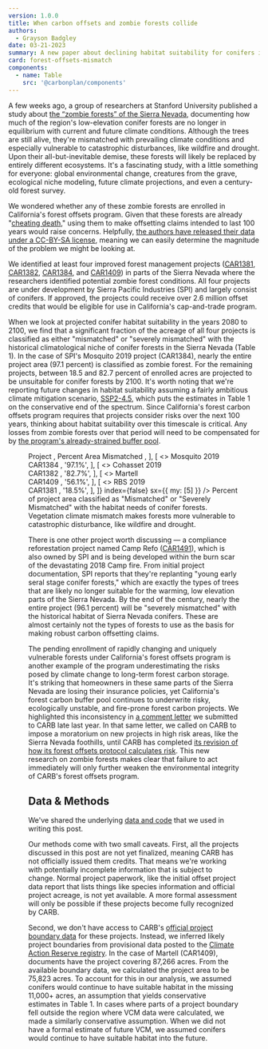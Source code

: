 ```yaml
---
version: 1.0.0
title: When carbon offsets and zombie forests collide
authors:
  - Grayson Badgley
date: 03-21-2023
summary: A new paper about declining habitat suitability for conifers in California's Sierra Nevada demonstrates the shaky scientific foundations of California's forest offsets program.
card: forest-offsets-mismatch
components:
  - name: Table
    src: '@carbonplan/components'
---
```


A few weeks ago, a group of researchers at Stanford University published a study about [the “zombie forests” of the Sierra Nevada](https://doi.org/10.1093/pnasnexus/pgad004), documenting how much of the region's low-elevation conifer forests are no longer in equilibrium with current and future climate conditions. Although the trees are still alive, they're mismatched with prevailing climate conditions and especially vulnerable to catastrophic disturbances, like wildfire and drought. Upon their all-but-inevitable demise, these forests will likely be replaced by entirely different ecosystems. It's a fascinating study, with a little something for everyone: global environmental change, creatures from the grave, ecological niche modeling, future climate projections, and even a century-old forest survey.

We wondered whether any of these zombie forests are enrolled in California's forest offsets program. Given that these forests are already "[cheating death](https://www.youtube.com/watch?v=aGoe9lULUvo)," using them to make offsetting claims intended to last 100 years would raise concerns. Helpfully, [the authors have released their data under a CC-BY-SA license](https://github.com/avephill/sierra-nevada-VCM), meaning we can easily determine the magnitude of the problem we might be looking at.

We identified at least four improved forest management projects ([CAR1381](https://thereserve2.apx.com/mymodule/reg/TabDocuments.asp?r=111&ad=Prpt&act=update&type=PRO&aProj=pub&tablename=doc&id1=1381), [CAR1382](https://thereserve2.apx.com/mymodule/reg/TabDocuments.asp?r=111&ad=Prpt&act=update&type=PRO&aProj=pub&tablename=doc&id1=1382), [CAR1384](https://thereserve2.apx.com/mymodule/reg/TabDocuments.asp?r=111&ad=Prpt&act=update&type=PRO&aProj=pub&tablename=doc&id1=1384), and [CAR1409](https://thereserve2.apx.com/mymodule/reg/TabDocuments.asp?r=111&ad=Prpt&act=update&type=PRO&aProj=pub&tablename=doc&id1=1409)) in parts of the Sierra Nevada where the researchers identified potential zombie forest conditions. All four projects are under development by Sierra Pacific Industries (SPI) and largely consist of conifers. If approved, the projects could receive over 2.6 million offset credits that would be eligible for use in California's cap-and-trade program.

When we look at projected conifer habitat suitability in the years 2080 to 2100, we find that a significant fraction of the acreage of all four projects is classified as either "mismatched" or "severely mismatched" with the historical climatological niche of conifer forests in the Sierra Nevada (Table 1). In the case of SPI's Mosquito 2019 project (CAR1384), nearly the entire project area (97.1 percent) is classified as zombie forest. For the remaining projects, between 18.5 and 82.7 percent of enrolled acres are projected to be unsuitable for conifer forests by 2100. It's worth noting that we're reporting future changes in habitat suitability assuming a fairly ambitious climate mitigation scenario, [SSP2-4.5](https://www.dkrz.de/en/communication/climate-simulations/cmip6-en/the-ssp-scenarios), which puts the estimates in Table 1 on the conservative end of the spectrum.
Since California's forest carbon offsets program requires that projects consider risks over the next 100 years, thinking about habitat suitability over this timescale is critical. Any losses from zombie forests over that period will need to be compensated for by [the program's already-strained buffer pool](https://doi.org/10.3389/ffgc.2022.930426).

<Figure>
  <Table
    columns={[4, 4]}
    start={[[1], [3]]}
    width={[
      [2, 2],
      [2, 2],
      [2, 2],
      [2, 2],
    ]}
    data={[
      [
        <Box
          key='Project'
          as='span'
          sx={{
            textTransform: 'uppercase',
            letterSpacing: 'smallcaps',
            fontFamily: 'heading',
            fontSize: [2, 2, 2, 3],
          }}
        >
          Project
        </Box>,
        <Box
          key='Mismatch'
          as='span'
          sx={{
            textTransform: 'uppercase',
            letterSpacing: 'smallcaps',
            fontFamily: 'heading',
            fontSize: [2, 2, 2, 3],
          }}
        >
          Percent Area Mismatched
        </Box>,
      ],
      [
        <>
          Mosquito 2019 <br />
          <Box as='span' sx={{ color: 'secondary' }}>
            CAR1384
          </Box>
        </>,
        '97.1%',
      ],
      [
        <>
          Cohasset 2019 <br />
          <Box as='span' sx={{ color: 'secondary' }}>
            CAR1382
          </Box>
        </>,
        '82.7%',
      ],
      [
        <>
          Martell
          <br />
          <Box as='span' sx={{ color: 'secondary' }}>
            CAR1409
          </Box>
        </>,
        '56.1%',
      ],
      [
        <>
          RBS 2019
          <br />
          <Box as='span' sx={{ color: 'secondary' }}>
            CAR1381
          </Box>
        </>,
        '18.5%',
      ],
    ]}
    index={false}
    sx={{ my: [5] }}
  />
  <TableCaption number={1}>
    Percent of project area classified as "Mismatched" or "Severely Mismatched"
    with the habitat needs of conifer forests. Vegetation climate mismatch makes
    forests more vulnerable to catastrophic disturbance, like wildfire and
    drought.
  </TableCaption>
</Figure>

There is one other project worth discussing — a compliance reforestation project named Camp Refo ([CAR1491](https://thereserve2.apx.com/mymodule/reg/TabDocuments.asp?r=111&ad=Prpt&act=update&type=PRO&aProj=pub&tablename=doc&id1=1491)), which is also owned by SPI and is being developed within the burn scar of the devastating 2018 Camp fire. From initial project documentation, SPI reports that they're replanting "young early seral stage conifer forests," which are exactly the types of trees that are likely no longer suitable for the warming, low elevation parts of the Sierra Nevada. By the end of the century, nearly the entire project (96.1 percent) will be "severely mismatched" with the historical habitat of Sierra Nevada conifers. These are almost certainly not the types of forests to use as the basis for making robust carbon offsetting claims.

The pending enrollment of rapidly changing and uniquely vulnerable forests under California's forest offsets program is another example of the program underestimating the risks posed by climate change to long-term forest carbon storage. It's striking that homeowners in these same parts of the Sierra Nevada are losing their insurance policies, yet California's forest carbon buffer pool continues to underwrite risky, ecologically unstable, and fire-prone forest carbon projects. We highlighted this inconsistency in [a comment letter](https://files.carbonplan.org/CARB-Forest-Offsets-Workshop-Comment-Letter-12-15-2022.pdf) we submitted to CARB late last year. In that same letter, we called on CARB to impose a moratorium on new projects in high risk areas, like the Sierra Nevada foothills, until CARB has completed [its revision of how its forest offsets protocol calculates risk](https://caleprocure.ca.gov/event/3900/0000025740). This new research on zombie forests makes clear that failure to act immediately will only further weaken the environmental integrity of CARB's forest offsets program.

## Data & Methods

We've shared the underlying [data and code](https://github.com/carbonplan/forest-offsets-mismatch) that we used in writing this post.

Our methods come with two small caveats. First, all the projects discussed in this post are not yet finalized, meaning CARB has not officially issued them credits. That means we're working with potentially incomplete information that is subject to change. Normal project paperwork, like the initial offset project data report that lists things like species information and official project acreage, is not yet available. A more formal assessment will only be possible if these projects become fully recognized by CARB.

Second, we don't have access to CARB's [official project boundary data](https://webmaps.arb.ca.gov/ARBOCIssuanceMap/) for these projects. Instead, we inferred likely project boundaries from provisional data posted to the [Climate Action Reserve registry](https://thereserve2.apx.com/myModule/rpt/myrpt.asp?r=111). In the case of Martell (CAR1409), documents have the project covering 87,266 acres. From the available boundary data, we calculated the project area to be 75,823 acres. To account for this in our analysis, we assumed conifers would continue to have suitable habitat in the missing 11,000+ acres, an assumption that yields conservative estimates in Table 1. In cases where parts of a project boundary fell outside the region where VCM data were calculated, we made a similarly conservative assumption. When we did not have a formal estimate of future VCM, we assumed conifers would continue to have suitable habitat into the future.
